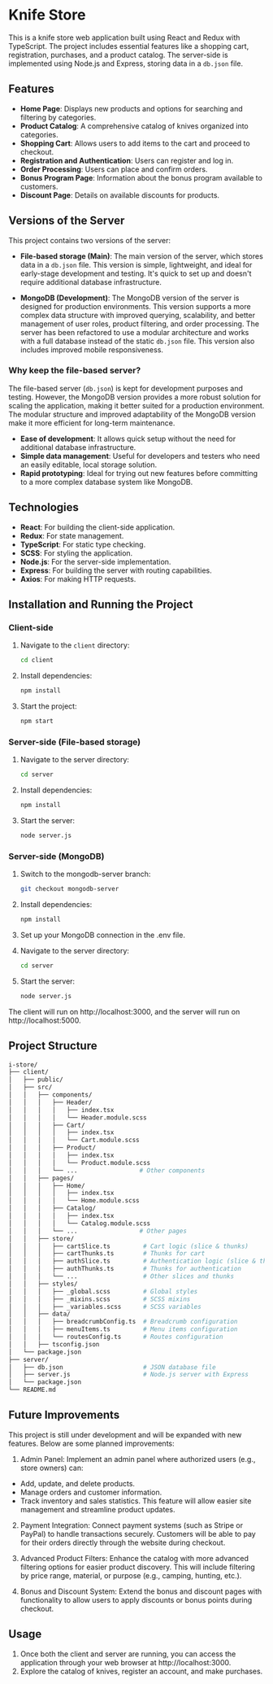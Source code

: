 # Knife Store

This is a knife store web application built using React and Redux with TypeScript. The project includes essential features like a shopping cart, registration, purchases, and a product catalog. The server-side is implemented using Node.js and Express, storing data in a `db.json` file.

## Features

- **Home Page**: Displays new products and options for searching and filtering by categories.
- **Product Catalog**: A comprehensive catalog of knives organized into categories.
- **Shopping Cart**: Allows users to add items to the cart and proceed to checkout.
- **Registration and Authentication**: Users can register and log in.
- **Order Processing**: Users can place and confirm orders.
- **Bonus Program Page**: Information about the bonus program available to customers.
- **Discount Page**: Details on available discounts for products.

## Versions of the Server
This project contains two versions of the server:

- **File-based storage (Main)**: The main version of the server, which stores data in a `db.json` file. This version is simple, lightweight, and ideal for early-stage development and testing. It's quick to set up and doesn't require additional database infrastructure.
  
- **MongoDB (Development)**: The MongoDB version of the server is designed for production environments. This version supports a more complex data structure with improved querying, scalability, and better management of user roles, product filtering, and order processing. The server has been refactored to use a modular architecture and works with a full database instead of the static `db.json` file. This version also includes improved mobile responsiveness.

### Why keep the file-based server?
The file-based server (`db.json`) is kept for development purposes and testing. However, the MongoDB version provides a more robust solution for scaling the application, making it better suited for a production environment. The modular structure and improved adaptability of the MongoDB version make it more efficient for long-term maintenance.

- **Ease of development**: It allows quick setup without the need for additional database infrastructure.
- **Simple data management**: Useful for developers and testers who need an easily editable, local storage solution.
- **Rapid prototyping**: Ideal for trying out new features before committing to a more complex database system like MongoDB.

## Technologies

- **React**: For building the client-side application.
- **Redux**: For state management.
- **TypeScript**: For static type checking.
- **SCSS**: For styling the application.
- **Node.js**: For the server-side implementation.
- **Express**: For building the server with routing capabilities.
- **Axios**: For making HTTP requests.

## Installation and Running the Project

### Client-side

1. Navigate to the `client` directory:
   ```bash
   cd client
2. Install dependencies:
   ```bash
   npm install
3. Start the project:
   ```bash
   npm start

### Server-side (File-based storage)

1. Navigate to the server directory:
   ```bash
   cd server
2. Install dependencies:
   ```bash
   npm install
3. Start the server:
   ```bash
   node server.js

### Server-side (MongoDB)

1. Switch to the mongodb-server branch:
   ```bash
   git checkout mongodb-server
2. Install dependencies:
   ```bash
   npm install
3. Set up your MongoDB connection in the .env file.

4. Navigate to the server directory:
   ```bash
   cd server
5. Start the server:
   ```bash
   node server.js

The client will run on http://localhost:3000, and the server will run on http://localhost:5000.

## Project Structure

   ```bash
   i-store/
   ├── client/
   │   ├── public/
   │   ├── src/
   │   │   ├── components/
   │   │   │   ├── Header/
   │   │   │   │   ├── index.tsx
   │   │   │   │   └── Header.module.scss
   │   │   │   ├── Cart/
   │   │   │   │   ├── index.tsx
   │   │   │   │   └── Cart.module.scss
   │   │   │   ├── Product/
   │   │   │   │   ├── index.tsx
   │   │   │   │   └── Product.module.scss
   │   │   │   └── ...                 # Other components
   │   │   ├── pages/
   │   │   │   ├── Home/
   │   │   │   │   ├── index.tsx
   │   │   │   │   └── Home.module.scss
   │   │   │   ├── Catalog/
   │   │   │   │   ├── index.tsx
   │   │   │   │   └── Catalog.module.scss
   │   │   │   └── ...                 # Other pages
   │   │   ├── store/
   │   │   │   ├── cartSlice.ts         # Cart logic (slice & thunks)
   │   │   │   ├── cartThunks.ts        # Thunks for cart
   │   │   │   ├── authSlice.ts         # Authentication logic (slice & thunks)
   │   │   │   ├── authThunks.ts        # Thunks for authentication
   │   │   │   └── ...                  # Other slices and thunks
   │   │   ├── styles/
   │   │   │   ├── _global.scss         # Global styles
   │   │   │   ├── _mixins.scss         # SCSS mixins
   │   │   │   ├── _variables.scss      # SCSS variables
   │   │   ├── data/
   │   │   │   ├── breadcrumbConfig.ts  # Breadcrumb configuration
   │   │   │   ├── menuItems.ts         # Menu items configuration
   │   │   │   └── routesConfig.ts      # Routes configuration
   │   │   ├── tsconfig.json
   │   └── package.json
   ├── server/
   │   ├── db.json                      # JSON database file
   │   ├── server.js                    # Node.js server with Express
   │   └── package.json
   └── README.md
```

## Future Improvements

This project is still under development and will be expanded with new features. Below are some planned improvements:

1. Admin Panel: Implement an admin panel where authorized users (e.g., store owners) can:

- Add, update, and delete products.
- Manage orders and customer information.
- Track inventory and sales statistics.
This feature will allow easier site management and streamline product updates.

2. Payment Integration: Connect payment systems (such as Stripe or PayPal) to handle transactions securely. Customers will be able to pay for their orders directly through the website during checkout.

3. Advanced Product Filters: Enhance the catalog with more advanced filtering options for easier product discovery. This will include filtering by price range, material, or purpose (e.g., camping, hunting, etc.).

4. Bonus and Discount System: Extend the bonus and discount pages with functionality to allow users to apply discounts or bonus points during checkout.

## Usage

1. Once both the client and server are running, you can access the application through your web browser at http://localhost:3000.
2. Explore the catalog of knives, register an account, and make purchases.
